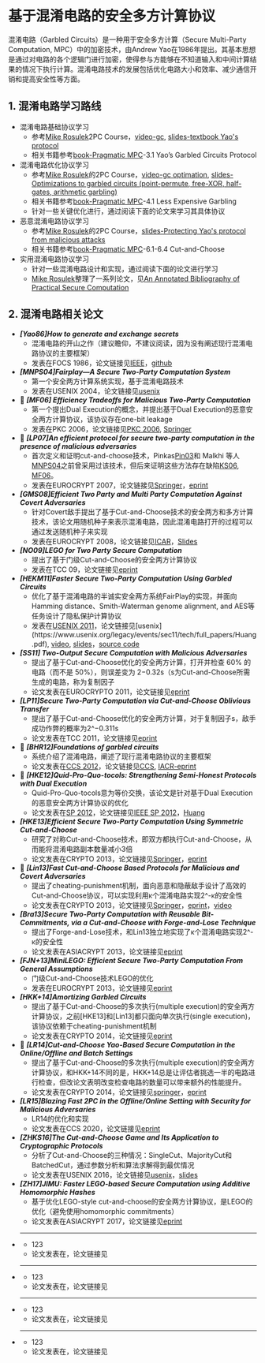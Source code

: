 # 基于混淆电路的安全多方计算协议

混淆电路（Garbled Circuits）是一种用于安全多方计算（Secure Multi-Party Computation, MPC）中的加密技术，由Andrew Yao在1986年提出。其基本思想是通过对电路的各个逻辑门进行加密，使得参与方能够在不知道输入和中间计算结果的情况下执行计算。混淆电路技术的发展包括优化电路大小和效率、减少通信开销和提高安全性等方面。

## 1. 混淆电路学习路线
+ 混淆电路基础协议学习
  + 参考[Mike Rosulek](https://web.engr.oregonstate.edu/~rosulekm/)2PC Course，[video-gc](https://www.bilibili.com/video/BV1e64y1C7Te/?spm_id_from=333.999.0.0), [slides-textbook Yao's protocol](https://web.engr.oregonstate.edu/~rosulekm/cryptabit/1-overview.pdf)
  + 相关书籍参考[book-Pragmatic MPC](https://securecomputation.org/)-3.1 Yao’s Garbled Circuits Protocol
+ 混淆电路优化协议学习
  + 参考[Mike Rosulek](https://web.engr.oregonstate.edu/~rosulekm/)的2PC Course，[video-gc optimation](https://www.bilibili.com/video/BV1hK4y197gW/?spm_id_from=333.999.0.0), [slides-Optimizations to garbled circuits (point-permute, free-XOR, half-gates, arithmetic garbling)](https://web.engr.oregonstate.edu/~rosulekm/cryptabit/2-gc.pdf)
  + 相关书籍参考[book-Pragmatic MPC](https://securecomputation.org/)-4.1 Less Expensive Garbling
  + 针对一些关键优化进行，通过阅读下面的论文来学习其具体协议
+ 恶意混淆电路协议学习
  + 参考[Mike Rosulek](https://web.engr.oregonstate.edu/~rosulekm/)的2PC Course，[slides-Protecting Yao's protocol from malicious attacks](https://web.engr.oregonstate.edu/~rosulekm/cryptabit/4-malicious.pdf)
  + 相关书籍参考[book-Pragmatic MPC](https://securecomputation.org/)-6.1-6.4 Cut-and-Choose
+ 实用混淆电路协议学习
  + 针对一些混淆电路设计和实现，通过阅读下面的论文进行学习
  + [Mike Rosulek](https://web.engr.oregonstate.edu/~rosulekm/)整理了一系列论文，见[An Annotated Bibliography of Practical Secure Computation](https://web.engr.oregonstate.edu/~rosulekm/scbib/index.php)


## 2. 混淆电路相关论文

+ ***[Yao86]How to generate and exchange secrets***
  + 混淆电路的开山之作（建议瞻仰，不建议阅读，因为没有阐述现行混淆电路协议的主要框架）
  + 发表在FOCS 1986，论文链接见[IEEE](https://ieeexplore.ieee.org/abstract/document/4568207)，[github](https://mit6875.github.io/FA23HANDOUTS/yao-garbled-circuits.pdf)
+ ***[MNPS04]Fairplay—A Secure Two-Party Computation System***
  + 第一个安全两方计算系统实现，基于混淆电路技术
  + 发表在USENIX 2004，论文链接见[usenix](https://www.usenix.org/conference/13th-usenix-security-symposium/fairplay%E2%80%94-secure-two-party-computation-system)
+ :triangular_flag_on_post: ***[MF06] Efficiency Tradeoffs for Malicious Two-Party Computation***
  + 第一个提出Dual Execution的概念，并提出基于Dual Execution的恶意安全两方计算协议，该协议存在one-bit leakage
  + 发表在PKC 2006，论文链接见[PKC 2006](https://www.iacr.org/archive/pkc2006/39580468/39580468.pdf), [Springer](https://link.springer.com/chapter/10.1007/11745853_30)
+ :triangular_flag_on_post: ***[LP07]An efficient protocol for secure two-party computation in the presence of malicious adversaries***
  + 首次定义和证明cut-and-choose技术，Pinkas[Pin03](https://link.springer.com/content/pdf/10.1007/3-540-39200-9_6.pdf)和 Malkhi 等人[MNPS04](https://www.usenix.org/conference/13th-usenix-security-symposium/fairplay%E2%80%94-secure-two-party-computation-system)之前曾采用过该技术，但后来证明这些方法存在缺陷[KS06](https://www.win.tue.nl/~berry/papers/wic06.pdf), [MF06](https://link.springer.com/chapter/10.1007/11745853_30)。
  + 发表在EUROCRYPT 2007，论文链接见[Springer](https://link.springer.com/chapter/10.1007/978-3-540-72540-4_4)，[eprint](https://eprint.iacr.org/2008/049)
+ ***[GMS08]Efficient Two Party and Multi Party Computation Against Covert Adversaries***
  + 针对Covert敌手提出了基于Cut-and-Choose技术的安全两方和多方计算技术，该论文用随机种子来表示混淆电路，因此混淆电路打开的过程可以通过发送随机种子来实现
  + 发表在EUROCRYPT 2008，论文链接见[ICAR](https://iacr.org/archive/eurocrypt2008/49650287/49650287.pdf)，[Slides](https://www.iacr.org/conferences/eurocrypt2008/sessions/paymanMohosell_20080416.pdf)
+ ***[NO09]LEGO for Two Party Secure Computation***
  + 提出了基于门级Cut-and-Choose的安全两方计算协议
  + 发表在TCC 09，论文链接见[eprint](https://eprint.iacr.org/2008/427)
+ ***[HEKM11]Faster Secure Two-Party Computation Using Garbled Circuits***
  + 优化了基于混淆电路的半诚实安全两方系统FairPlay的实现，并面向Hamming distance、Smith-Waterman genome alignment, and AES等任务设计了隐私保护计算协议
  + 发表在[USENIX 2011]([https://www.usenix.org/legacy/events/sec11/tech/full_papers/Huang.pdf](https://www.usenix.org/conference/usenix-security-11/faster-secure-two-party-computation-using-garbled-circuits))，论文链接见[usenix](https://www.usenix.org/legacy/events/sec11/tech/full_papers/Huang.pdf), [video](https://www.usenix.org/conference/usenix-security-11/faster-secure-two-party-computation-using-garbled-circuits), [slides](https://www.usenix.org/legacy/events/sec11/tech/slides/huang.pdf)，[source code](https://mightbeevil.org/)
+ ***[SS11] Two-Output Secure Computation with Malicious Adversaries***
  + 提出了基于Cut-and-Choose优化的安全两方计算，打开并检查 60% 的电路（而不是 50%），则误差变为 2−0.32s（s为Cut-and-Choose所需生成的电路，称为复制因子
  + 论文发表在EUROCRYPTO 2011，论文链接见[eprint](https://eprint.iacr.org/2011/533)
+ ***[LP11]Secure Two-Party Computation via Cut-and-Choose Oblivious Transfer***
  + 提出了基于Cut-and-Choose优化的安全两方计算，对于复制因子s，敌手成功作弊的概率为2^−0.311s
  + 论文发表在TCC 2011，论文链接见[eprint](https://eprint.iacr.org/2010/284.pdf)
+ :triangular_flag_on_post: ***[BHR12]Foundations of garbled circuits***
  + 系统介绍了混淆电路，阐述了现行混淆电路协议的主要框架
  + 论文发表在[CCS 2012](https://dl.acm.org/doi/10.1145/2382196.2382279)，论文链接见[CCS](https://dl.acm.org/doi/10.1145/2382196.2382279), [IACR-eprint](https://eprint.iacr.org/2012/265)
+ :triangular_flag_on_post: ***[HKE12]Quid-Pro-Quo-tocols: Strengthening Semi-Honest Protocols with Dual Execution***
  + Quid-Pro-Quo-tocols意为等价交换，该论文是针对基于Dual Execution的恶意安全两方计算协议的优化
  + 论文发表在[SP 2012](https://ieeexplore.ieee.org/document/6234418)，论文链接见[IEEE SP 2012](https://ieeexplore.ieee.org/document/6234418)，[Huang](https://homes.luddy.indiana.edu/yh33/mypub/mal-sec-two-party-comp.pdf)
+ ***[HKE13]Efficient Secure Two-Party Computation Using Symmetric Cut-and-Choose***
  + 研究了对称Cut-and-Choose技术，即双方都执行Cut-and-Choose，从而能将混淆电路副本数量减小3倍
  + 论文发表在CRYPTO 2013，论文链接见[Springer](https://link.springer.com/chapter/10.1007/978-3-642-40084-1_2)，[eprint](https://eprint.iacr.org/2013/081)
+ :triangular_flag_on_post: ***[Lin13]Fast Cut-and-Choose Based Protocols for Malicious and Covert Adversaries***
  + 提出了cheating-punishment机制，面向恶意和隐蔽敌手设计了高效的Cut-and-Choose协议，可以实现利用κ个混淆电路实现2^-κ的安全性
  + 论文发表在CRYPTO 2013，论文链接见[Springer](https://link.springer.com/chapter/10.1007/978-3-642-40084-1_1)，[eprint](https://eprint.iacr.org/2013/079)，[video](https://www.youtube.com/watch?v=K14u73TCBIM)
+ ***[Bra13]Secure Two-Party Computation with Reusable Bit-Commitments, via a Cut-and-Choose with Forge-and-Lose Technique***
  + 提出了Forge-and-Lose技术，和Lin13独立地实现了κ个混淆电路实现2^-κ的安全性
  + 论文发表在ASIACRYPT 2013，论文链接见[eprint](https://eprint.iacr.org/2013/577)
+ ***[FJN+13]MiniLEGO: Efficient Secure Two-Party Computation From General Assumptions*** 
  + 门级Cut-and-Choose技术LEGO的优化
  + 发表在EUROCRYPT 2013，论文链接见[eprint](https://eprint.iacr.org/2013/155)
+ ***[HKK+14]Amortizing Garbled Circuits***
  + 提出了基于Cut-and-Choose的多次执行(multiple execution)的安全两方计算协议，之前[HKE13]和[Lin13]都只面向单次执行(single execution)，该协议依赖于cheating-punishment机制
  + 论文发表在CRYPTO 2014，论文链接见[eprint](https://eprint.iacr.org/2015/081.pdf)
+ :triangular_flag_on_post: ***[LR14]Cut-and-Choose Yao-Based Secure Computation in the Online/Offline and Batch Settings***
  + 提出了基于Cut-and-Choose的多次执行(multiple execution)的安全两方计算协议，和HKK+14不同的是，HKK+14总是让评估者挑选一半的电路进行检查，但改论文表明改变检查电路的数量可以带来额外的性能提升。
  + 论文发表在CRYPTO 2014，论文链接见[springer](https://link.springer.com/chapter/10.1007/978-3-662-44381-1_27)，[eprint](https://eprint.iacr.org/2014/667)
+ ***[LR15]Blazing Fast 2PC in the Offline/Online Setting with Security for Malicious Adversaries***
  + LR14的优化和实现
  + 论文发表在CCS 2020，论文链接见[eprint](https://eprint.iacr.org/2015/987)
+ ***[ZHKS16]The Cut-and-Choose Game and Its Application to Cryptographic Protocols***
  + 分析了Cut-and-Choose的三种情况：SingleCut、MajorityCut和BatchedCut，通过参数分析和算法求解得到最优情况
  + 论文发表在USENIX 2016，论文链接见[usenix](https://www.usenix.org/conference/usenixsecurity16/technical-sessions/presentation/zhu)，[slides](https://www.usenix.org/sites/default/files/conference/protected-files/security16_slides_zhu.pdf)
+ ***[ZH17]JIMU: Faster LEGO-based Secure Computation using Additive Homomorphic Hashes***
  + 基于优化LEGO-style cut-and-choose的安全两方计算协议，是LEGO的优化（避免使用homomorphic commitments）
  + 论文发表在ASIACRYPT 2017，论文链接见[eprint](https://eprint.iacr.org/2017/226)
+ ******
  + 123
  + 论文发表在，论文链接见[]()
+ ******
  + 123
  + 论文发表在，论文链接见[]()
+ ******
  + 123
  + 论文发表在，论文链接见[]()
+ ******
  + 123
  + 论文发表在，论文链接见[]()













